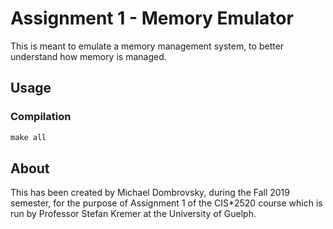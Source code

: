 # Assignment 1 - Memory Emulator

This is meant to emulate a memory management system, to better understand how memory is managed.


## Usage

### Compilation

```c
make all
```

## About

This has been created by Michael Dombrovsky, during the Fall 2019 semester, for the purpose of Assignment 1 of the CIS*2520 course which is run by Professor Stefan Kremer at the University of Guelph.